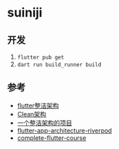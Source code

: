 # suiniji

## 开发

1. `flutter pub get`
2. `dart run build_runner build`


## 参考

- [flutter整洁架构](https://blog.cleancoder.com/uncle-bob/2012/08/13/the-clean-architecture.html)
- [Clean架构](https://betterprogramming.pub/flutter-clean-architecture-test-driven-development-practical-guide-445f388e8604)
- [一个整洁架构的项目](https://github.com/shirvanie/flutter_messenger_clean_architecture)
- [flutter-app-architecture-riverpod](https://codewithandrea.com/articles/flutter-app-architecture-riverpod-introduction/)
- [complete-flutter-course](https://github.com/bizz84/complete-flutter-course)